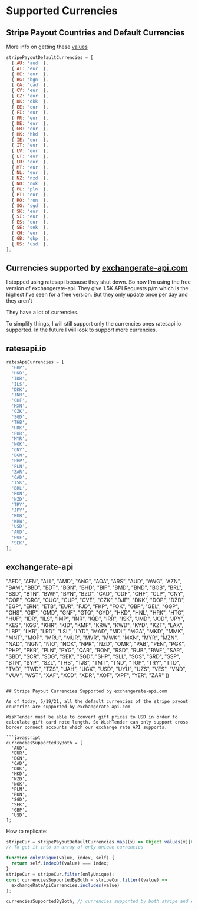 # Supported Currencies

## Stripe Payout Countries and Default Currencies

More info on getting these [values](https://github.com/DashBarkHuss/100-days-of-code/blob/master/post-log-2021.mdupdate-2-23-2)

```javascript
stripePayoutDefaultCurrencies = [
  { AU: 'aud' },
  { AT: 'eur' },
  { BE: 'eur' },
  { BG: 'bgn' },
  { CA: 'cad' },
  { CY: 'eur' },
  { CZ: 'eur' },
  { DK: 'dkk' },
  { EE: 'eur' },
  { FI: 'eur' },
  { FR: 'eur' },
  { DE: 'eur' },
  { GR: 'eur' },
  { HK: 'hkd' },
  { IE: 'eur' },
  { IT: 'eur' },
  { LV: 'eur' },
  { LT: 'eur' },
  { LU: 'eur' },
  { MT: 'eur' },
  { NL: 'eur' },
  { NZ: 'nzd' },
  { NO: 'nok' },
  { PL: 'pln' },
  { PT: 'eur' },
  { RO: 'ron' },
  { SG: 'sgd' },
  { SK: 'eur' },
  { SI: 'eur' },
  { ES: 'eur' },
  { SE: 'sek' },
  { CH: 'eur' },
  { GB: 'gbp' },
  { US: 'usd' },
];
```

## Currencies supported by [exchangerate-api.com](https://www.exchangerate-api.com/docs/supported-currencies)

I stopped using ratesapi because they shut down. So now I'm using the free version of exchangerate-api. They give 1.5K API Requests p/m which is the highest I've seen for a free version. But they only update once per day and they aren't

They have a lot of currencies.

To simplify things, I will still support only the currencies ones ratesapi.io supported. In the future I will look to support more currencies.

## ratesapi.io

```javascript
ratesApiCurrencies = [
  'GBP',
  'HKD',
  'IDR',
  'ILS',
  'DKK',
  'INR',
  'CHF',
  'MXN',
  'CZK',
  'SGD',
  'THB',
  'HRK',
  'EUR',
  'MYR',
  'NOK',
  'CNY',
  'BGN',
  'PHP',
  'PLN',
  'ZAR',
  'CAD',
  'ISK',
  'BRL',
  'RON',
  'NZD',
  'TRY',
  'JPY',
  'RUB',
  'KRW',
  'USD',
  'AUD',
  'HUF',
  'SEK',
];
```

## exchangerate-api

"AED",
"AFN",
"ALL",
"AMD",
"ANG",
"AOA",
"ARS",
"AUD",
"AWG",
"AZN",
"BAM",
"BBD",
"BDT",
"BGN",
"BHD",
"BIF",
"BMD",
"BND",
"BOB",
"BRL",
"BSD",
"BTN",
"BWP",
"BYN",
"BZD",
"CAD",
"CDF",
"CHF",
"CLP",
"CNY",
"COP",
"CRC",
"CUC",
"CUP",
"CVE",
"CZK",
"DJF",
"DKK",
"DOP",
"DZD",
"EGP",
"ERN",
"ETB",
"EUR",
"FJD",
"FKP",
"FOK",
"GBP",
"GEL",
"GGP",
"GHS",
"GIP",
"GMD",
"GNF",
"GTQ",
"GYD",
"HKD",
"HNL",
"HRK",
"HTG",
"HUF",
"IDR",
"ILS",
"IMP",
"INR",
"IQD",
"IRR",
"ISK",
"JMD",
"JOD",
"JPY",
"KES",
"KGS",
"KHR",
"KID",
"KMF",
"KRW",
"KWD",
"KYD",
"KZT",
"LAK",
"LBP",
"LKR",
"LRD",
"LSL",
"LYD",
"MAD",
"MDL",
"MGA",
"MKD",
"MMK",
"MNT",
"MOP",
"MRU",
"MUR",
"MVR",
"MWK",
"MXN",
"MYR",
"MZN",
"NAD",
"NGN",
"NIO",
"NOK",
"NPR",
"NZD",
"OMR",
"PAB",
"PEN",
"PGK",
"PHP",
"PKR",
"PLN",
"PYG",
"QAR",
"RON",
"RSD",
"RUB",
"RWF",
"SAR",
"SBD",
"SCR",
"SDG",
"SEK",
"SGD",
"SHP",
"SLL",
"SOS",
"SRD",
"SSP",
"STN",
"SYP",
"SZL",
"THB",
"TJS",
"TMT",
"TND",
"TOP",
"TRY",
"TTD",
"TVD",
"TWD",
"TZS",
"UAH",
"UGX",
"USD",
"UYU",
"UZS",
"VES",
"VND",
"VUV",
"WST",
"XAF",
"XCD",
"XDR",
"XOF",
"XPF",
"YER",
"ZAR"
])

````

## Stripe Payout Currencies Supported by exchangerate-api.com

As of today, 5/19/21, all the default currencies of the stripe payout countries are supported by exchangerate-api.com

WishTender must be able to convert gift prices to USD in order to calculate gift card note length. So WishTender can only support cross border connect accounts which our exchange rate API supports.

```javascript
currenciesSupportedByBoth = [
  'AUD',
  'EUR',
  'BGN',
  'CAD',
  'DKK',
  'HKD',
  'NZD',
  'NOK',
  'PLN',
  'RON',
  'SGD',
  'SEK',
  'GBP',
  'USD',
];
````

How to replicate:

```javascript
stripeCur = stripePayoutDefaultCurrencies.map((x) => Object.values(x)[0].toUpperCase());
// To get it into an array of only unique currencies

function onlyUnique(value, index, self) {
  return self.indexOf(value) === index;
}
stripeCur = stripeCur.filter(onlyUnique);
const currenciesSupportedByBoth = stripeCur.filter((value) =>
  exchangeRateApiCurrencies.includes(value)
);

currenciesSupportedByBoth; // currencies supported by both stripe and ech
```
